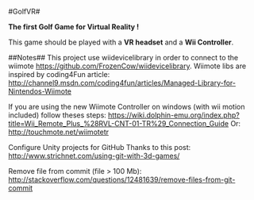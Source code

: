 #GolfVR#

**The first Golf Game for Virtual Reality !**

This game should be played with a **VR headset** and a **Wii Controller**.

##Notes##
This project use wiidevicelibrary in order to connect to the wiimote https://github.com/FrozenCow/wiidevicelibrary. Wiimote libs are inspired by coding4Fun article: http://channel9.msdn.com/coding4fun/articles/Managed-Library-for-Nintendos-Wiimote

If you are using the new Wiimote Controller on windows (with wii motion included) follow theses steps: https://wiki.dolphin-emu.org/index.php?title=Wii_Remote_Plus_%28RVL-CNT-01-TR%29_Connection_Guide Or: http://touchmote.net/wiimotetr

Configure Unity projects for GitHub Thanks to this post: http://www.strichnet.com/using-git-with-3d-games/

Remove file from commit (file > 100 Mb): http://stackoverflow.com/questions/12481639/remove-files-from-git-commit
